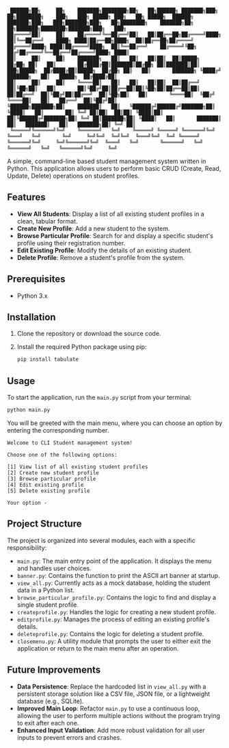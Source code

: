 ```
 ██████╗██╗     ██╗    ███████╗████████╗██╗   ██╗██████╗ ███████╗███╗   ██╗████████╗    ███╗   ███╗ █████╗ ███╗   ██╗ █████╗  ██████╗ ███████╗███╗   ███╗███████╗███╗   ██╗████████╗    ███████╗██╗   ██╗███████╗████████╗███████╗███╗   ███╗
██╔════╝██║     ██║    ██╔════╝╚══██╔══╝██║   ██║██╔══██╗██╔════╝████╗  ██║╚══██╔══╝    ████╗ ████║██╔══██╗████╗  ██║██╔══██╗██╔════╝ ██╔════╝████╗ ████║██╔════╝████╗  ██║╚══██╔══╝    ██╔════╝╚██╗ ██╔╝██╔════╝╚══██╔══╝██╔════╝████╗ ████║
██║     ██║     ██║    ███████╗   ██║   ██║   ██║██║  ██║█████╗  ██╔██╗ ██║   ██║       ██╔████╔██║███████║██╔██╗ ██║███████║██║  ███╗█████╗  ██╔████╔██║█████╗  ██╔██╗ ██║   ██║       ███████╗ ╚████╔╝ ███████╗   ██║   █████╗  ██╔████╔██║
██║     ██║     ██║    ╚════██║   ██║   ██║   ██║██║  ██║██╔══╝  ██║╚██╗██║   ██║       ██║╚██╔╝██║██╔══██║██║╚██╗██║██╔══██║██║   ██║██╔══╝  ██║╚██╔╝██║██╔══╝  ██║╚██╗██║   ██║       ╚════██║  ╚██╔╝  ╚════██║   ██║   ██╔══╝  ██║╚██╔╝██║
╚██████╗███████╗██║    ███████║   ██║   ╚██████╔╝██████╔╝███████╗██║ ╚████║   ██║       ██║ ╚═╝ ██║██║  ██║██║ ╚████║██║  ██║╚██████╔╝███████╗██║ ╚═╝ ██║███████╗██║ ╚████║   ██║       ███████║   ██║   ███████║   ██║   ███████╗██║ ╚═╝ ██║
 ╚═════╝╚══════╝╚═╝    ╚══════╝   ╚═╝    ╚═════╝ ╚═════╝ ╚══════╝╚═╝  ╚═══╝   ╚═╝       ╚═╝     ╚═╝╚═╝  ╚═╝╚═╝  ╚═══╝╚═╝  ╚═╝ ╚═════╝ ╚══════╝╚═╝     ╚═╝╚══════╝╚═╝  ╚═══╝   ╚═╝       ╚══════╝   ╚═╝   ╚══════╝   ╚═╝   ╚══════╝╚═╝     ╚═╝
```

A simple, command-line based student management system written in Python. This application allows users to perform basic CRUD (Create, Read, Update, Delete) operations on student profiles.



## Features

*   **View All Students**: Display a list of all existing student profiles in a clean, tabular format.
*   **Create New Profile**: Add a new student to the system.
*   **Browse Particular Profile**: Search for and display a specific student's profile using their registration number.
*   **Edit Existing Profile**: Modify the details of an existing student.
*   **Delete Profile**: Remove a student's profile from the system.

## Prerequisites

*   Python 3.x

## Installation

1.  Clone the repository or download the source code.

2.  Install the required Python package using pip:
    ```sh
    pip install tabulate
    ```

## Usage

To start the application, run the `main.py` script from your terminal:

```sh
python main.py
```

You will be greeted with the main menu, where you can choose an option by entering the corresponding number.

```
Welcome to CLI Student management system!

Choose one of the following options:

[1] View list of all existing student profiles
[2] Create new student profile
[3] Browse particular profile
[4] Edit existing profile
[5] Delete existing profile

Your option -
```

## Project Structure

The project is organized into several modules, each with a specific responsibility:

*   `main.py`: The main entry point of the application. It displays the menu and handles user choices.
*   `banner.py`: Contains the function to print the ASCII art banner at startup.
*   `view_all.py`: Currently acts as a mock database, holding the student data in a Python list.
*   `browse_particular_profile.py`: Contains the logic to find and display a single student profile.
*   `createprofile.py`: Handles the logic for creating a new student profile.
*   `editprofile.py`: Manages the process of editing an existing profile's details.
*   `deleteprofile.py`: Contains the logic for deleting a student profile.
*   `closemenu.py`: A utility module that prompts the user to either exit the application or return to the main menu after an operation.

## Future Improvements

*   **Data Persistence**: Replace the hardcoded list in `view_all.py` with a persistent storage solution like a CSV file, JSON file, or a lightweight database (e.g., SQLite).
*   **Improved Main Loop**: Refactor `main.py` to use a continuous loop, allowing the user to perform multiple actions without the program trying to exit after each one.
*   **Enhanced Input Validation**: Add more robust validation for all user inputs to prevent errors and crashes.